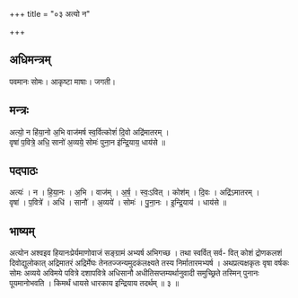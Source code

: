 +++
title = "०३ अत्यो न"

+++
## अधिमन्त्रम्
पवमानः सोमः। आकृष्टा माषाः। जगती।

## मन्त्रः
अत्यो॒ न हि॑या॒नो अ॒भि वाज॑मर्ष स्व॒र्वित्कोशं॑ दि॒वो अद्रि॑मातरम् ।  
वृषा॑ प॒वित्रे॒ अधि॒ सानो॑ अ॒व्यये॒ सोमः॑ पुना॒न इ॑न्द्रि॒याय॒ धाय॑से ॥

## पदपाठः
अत्यः॑ । न । हि॒या॒नः । अ॒भि । वाज॑म् । अ॒र्ष॒ । स्वः॒ऽवित् । कोश॑म् । दि॒वः । अद्रि॑ऽमातरम् ।  
वृषा॑ । प॒वित्रे॑ । अधि॑ । सानौ॑ । अ॒व्यये॑ । सोमः॑ । पु॒ना॒नः । इ॒न्द्रि॒याय॑ । धाय॑से ॥

## भाष्यम्
अत्योन अश्वइव हियानःप्रेर्यमाणोवाजं सङ्ग्रामं अभ्यर्ष अभिगच्छ । तथा स्वर्वित् सर्व- वित् कोशं द्रोणकलशं दिवोद्युलोकात् अद्रिमातरं अद्रिर्मेघः तेनतज्जन्यमुदकंलक्ष्यते तस्य निर्मातारमभ्यर्ष । अथप्रत्यक्षकृतः वृषा वर्षकः सोमः अव्यये अविमये पवित्रे दशापवित्रे अधिसानौ अधीतिसप्तम्यर्थानुवादी समुच्छ्रिते तस्मिन् पुनानः पूयमानोभवति । किमर्थं धायसे धारकाय इन्द्रियाय तदर्थम् ॥ ३ ॥
